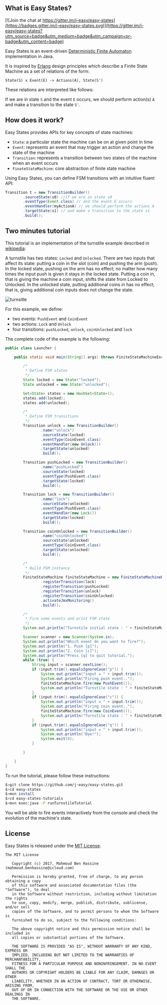 ## What is Easy States?

[![Join the chat at https://gitter.im/j-easy/easy-states](https://badges.gitter.im/j-easy/easy-states.svg)](https://gitter.im/j-easy/easy-states?utm_source=badge&utm_medium=badge&utm_campaign=pr-badge&utm_content=badge)

Easy States is an event-driven [Deterministic Finite Automaton](http://en.wikipedia.org/wiki/Deterministic_finite_state_machine) implementation in Java.

It is inspired by [Erlang](http://www.erlang.org/documentation/doc-5.9.3/doc/design_principles/fsm.html) design principles which describe a Finite State Machine as a set of relations of the form:

`State(S) x Event(E) -> Actions(A), State(S')`

These relations are interpreted like follows:

If we are in state `S` and the event `E` occurs, we should perform action(s) `A` and make a transition to the state `S'`.

## How does it work?

Easy States provides APIs for key concepts of state machines:

* `State`: a particular state the machine can be on at given point in time
* `Event`: represents an event that may trigger an action and change the state of the machine
* `Transition`: represents a transition between two states of the machine when an event occurs
* `FinateStateMachine`: core abstraction of finite state machine

Using Easy States, you can define FSM transitions with an intuitive fluent API:

```java
Transition t = new TransitionBuilder()
        .sourceState(s0) //if we are in state s0
        .eventType(Event.class) // and the event E occurs
        .eventHandler(myActionA) // we should perform the actions A
        .targetState(s1) // and make a transition to the state s1
        .build();
```
## Two minutes tutorial

This tutorial is an implementation of the turnstile example described in <a href="http://en.wikipedia.org/wiki/Finite-state_machine">wikipedia</a>:

A turnstile has two states: `Locked` and `Unlocked`. There are two inputs that affect its state: putting a coin in the slot (coin) and pushing the arm (push).
In the locked state, pushing on the arm has no effect; no matter how many times the input push is given it stays in the locked state.
Putting a coin in, that is giving the machine a coin input, shifts the state from Locked to Unlocked.
In the unlocked state, putting additional coins in has no effect; that is, giving additional coin inputs does not change the state.

![turnsitle](https://raw.githubusercontent.com/j-easy/easy-states/master/easy-states-tutorials/src/main/resources/turnstile.png)

For this example, we define:

* two events: `PushEvent` and `CoinEvent`
* two actions: `Lock` and `Unlock`
* four transitions: `pushLocked`, `unlock`, `coinUnlocked` and `lock`

The complete code of the example is the following:

```java
public class Launcher {

    public static void main(String[] args) throws FiniteStateMachineException {

        /*
         * Define FSM states
         */
        State locked = new State("locked");
        State unlocked = new State("unlocked");

        Set<State> states = new HashSet<State>();
        states.add(locked);
        states.add(unlocked);

        /*
         * Define FSM transitions
         */
        Transition unlock = new TransitionBuilder()
                .name("unlock")
                .sourceState(locked)
                .eventType(CoinEvent.class)
                .eventHandler(new Unlock())
                .targetState(unlocked)
                .build();

        Transition pushLocked = new TransitionBuilder()
                .name("pushLocked")
                .sourceState(locked)
                .eventType(PushEvent.class)
                .targetState(locked)
                .build();

        Transition lock = new TransitionBuilder()
                .name("lock")
                .sourceState(unlocked)
                .eventType(PushEvent.class)
                .eventHandler(new Lock())
                .targetState(locked)
                .build();

        Transition coinUnlocked = new TransitionBuilder()
                .name("coinUnlocked")
                .sourceState(unlocked)
                .eventType(CoinEvent.class)
                .targetState(unlocked)
                .build();

        /*
         * Build FSM instance
         */
        FiniteStateMachine finiteStateMachine = new FiniteStateMachineBuilder("Turnstile state machine", states, locked)
                .registerTransition(lock)
                .registerTransition(pushLocked)
                .registerTransition(unlock)
                .registerTransition(coinUnlocked)
                .activateJmxMonitoring()
                .build();

        /*
         * Fire some events and print FSM state
         */
        System.out.println("Turnstile initial state : " + finiteStateMachine.getCurrentState().getName());

        Scanner scanner = new Scanner(System.in);
        System.out.println("Which event do you want to fire?");
        System.out.println("1. Push [p]");
        System.out.println("2. Coin [c]");
        System.out.println("Press [q] to quit tutorial.");
        while (true) {
            String input = scanner.nextLine();
            if (input.trim().equalsIgnoreCase("p")) {
                System.out.println("input = " + input.trim());
                System.out.println("Firing push event..");
                finiteStateMachine.fire(new PushEvent());
                System.out.println("Turnstile state : " + finiteStateMachine.getCurrentState().getName());
            }
            if (input.trim().equalsIgnoreCase("c")) {
                System.out.println("input = " + input.trim());
                System.out.println("Firing coin event..");
                finiteStateMachine.fire(new CoinEvent());
                System.out.println("Turnstile state : " + finiteStateMachine.getCurrentState().getName());
            }
            if (input.trim().equalsIgnoreCase("q")) {
                System.out.println("input = " + input.trim());
                System.out.println("Bye!");
                System.exit(0);
            }

        }

    }
}
```

To run the tutorial, please follow these instructions:

```bash
$>git clone https://github.com/j-easy/easy-states.git
$>cd easy-states
$>mvn install
$>cd easy-states-tutorials
$>mvn exec:java -P runTurnstileTutorial
```

You will be able to fire events interactively from the console and check the evolution of the machine's state.

## License

Easy States is released under the [MIT License](http://opensource.org/licenses/mit-license.php/).

```
The MIT License

   Copyright (c) 2017, Mahmoud Ben Hassine (mahmoud.benhassine@icloud.com)

   Permission is hereby granted, free of charge, to any person obtaining a copy
   of this software and associated documentation files (the "Software"), to deal
   in the Software without restriction, including without limitation the rights
   to use, copy, modify, merge, publish, distribute, sublicense, and/or sell
   copies of the Software, and to permit persons to whom the Software is
   furnished to do so, subject to the following conditions:

   The above copyright notice and this permission notice shall be included in
   all copies or substantial portions of the Software.

   THE SOFTWARE IS PROVIDED "AS IS", WITHOUT WARRANTY OF ANY KIND, EXPRESS OR
   IMPLIED, INCLUDING BUT NOT LIMITED TO THE WARRANTIES OF MERCHANTABILITY,
   FITNESS FOR A PARTICULAR PURPOSE AND NONINFRINGEMENT. IN NO EVENT SHALL THE
   AUTHORS OR COPYRIGHT HOLDERS BE LIABLE FOR ANY CLAIM, DAMAGES OR OTHER
   LIABILITY, WHETHER IN AN ACTION OF CONTRACT, TORT OR OTHERWISE, ARISING FROM,
   OUT OF OR IN CONNECTION WITH THE SOFTWARE OR THE USE OR OTHER DEALINGS IN
   THE SOFTWARE.
```
